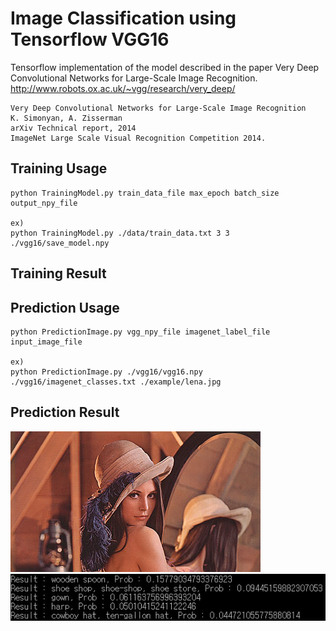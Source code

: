 Image Classification using Tensorflow VGG16
===========================================

Tensorflow implementation of the model described in the paper Very Deep Convolutional Networks for Large-Scale Image Recognition.
http://www.robots.ox.ac.uk/~vgg/research/very_deep/

    Very Deep Convolutional Networks for Large-Scale Image Recognition
    K. Simonyan, A. Zisserman
    arXiv Technical report, 2014
    ImageNet Large Scale Visual Recognition Competition 2014.

Training Usage
-----

    python TrainingModel.py train_data_file max_epoch batch_size output_npy_file
    
    ex)
    python TrainingModel.py ./data/train_data.txt 3 3 ./vgg16/save_model.npy

Training Result
------


Prediction Usage
-----

    python PredictionImage.py vgg_npy_file imagenet_label_file input_image_file
    
    ex)
    python PredictionImage.py ./vgg16/vgg16.npy ./vgg16/imagenet_classes.txt ./example/lena.jpg

Prediction Result
------

![lena.jpg](./example/lena.jpg) ![lena_result.jpg](./example/lena_result.jpg)
